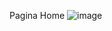 Pagina Home
![image](https://github.com/user-attachments/assets/7fb95036-9ade-4eae-bf66-17ecc14e97cd)
